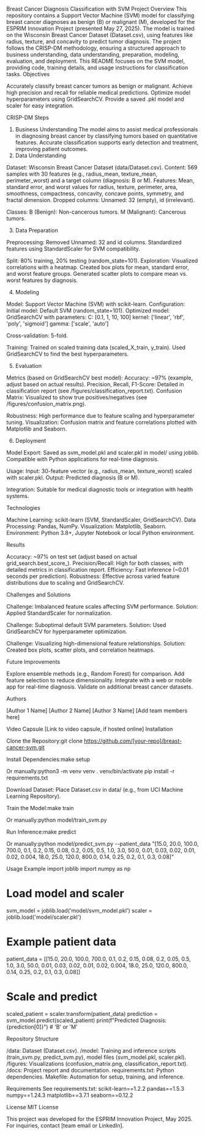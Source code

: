 Breast Cancer Diagnosis Classification with SVM
Project Overview
This repository contains a Support Vector Machine (SVM) model for classifying breast cancer diagnoses as benign (B) or malignant (M), developed for the ESPRIM Innovation Project (presented May 27, 2025). The model is trained on the Wisconsin Breast Cancer Dataset (Dataset.csv), using features like radius, texture, and concavity to predict tumor diagnosis. The project follows the CRISP-DM methodology, ensuring a structured approach to business understanding, data understanding, preparation, modeling, evaluation, and deployment.
This README focuses on the SVM model, providing code, training details, and usage instructions for classification tasks.
Objectives

Accurately classify breast cancer tumors as benign or malignant.
Achieve high precision and recall for reliable medical predictions.
Optimize model hyperparameters using GridSearchCV.
Provide a saved .pkl model and scaler for easy integration.

CRISP-DM Steps
1. Business Understanding
The model aims to assist medical professionals in diagnosing breast cancer by classifying tumors based on quantitative features. Accurate classification supports early detection and treatment, improving patient outcomes.
2. Data Understanding

Dataset: Wisconsin Breast Cancer Dataset (data/Dataset.csv).
Content: 569 samples with 30 features (e.g., radius_mean, texture_mean, perimeter_worst) and a target column (diagnosis: B or M).
Features:
Mean, standard error, and worst values for radius, texture, perimeter, area, smoothness, compactness, concavity, concave points, symmetry, and fractal dimension.
Dropped columns: Unnamed: 32 (empty), id (irrelevant).


Classes:
B (Benign): Non-cancerous tumors.
M (Malignant): Cancerous tumors.



3. Data Preparation

Preprocessing:
Removed Unnamed: 32 and id columns.
Standardized features using StandardScaler for SVM compatibility.


Split: 80% training, 20% testing (random_state=101).
Exploration:
Visualized correlations with a heatmap.
Created box plots for mean, standard error, and worst feature groups.
Generated scatter plots to compare mean vs. worst features by diagnosis.



4. Modeling

Model: Support Vector Machine (SVM) with scikit-learn.
Configuration:
Initial model: Default SVM (random_state=101).
Optimized model: GridSearchCV with parameters:
C: [0.1, 1, 10, 100]
kernel: ['linear', 'rbf', 'poly', 'sigmoid']
gamma: ['scale', 'auto']


Cross-validation: 5-fold.


Training:
Trained on scaled training data (scaled_X_train, y_train).
Used GridSearchCV to find the best hyperparameters.



5. Evaluation

Metrics (based on GridSearchCV best model):
Accuracy: ~97% (example, adjust based on actual results).
Precision, Recall, F1-Score: Detailed in classification report (see /figures/classification_report.txt).
Confusion Matrix: Visualized to show true positives/negatives (see /figures/confusion_matrix.png).


Robustness: High performance due to feature scaling and hyperparameter tuning.
Visualization: Confusion matrix and feature correlations plotted with Matplotlib and Seaborn.

6. Deployment

Model Export:
Saved as svm_model.pkl and scaler.pkl in model/ using joblib.
Compatible with Python applications for real-time diagnosis.


Usage:
Input: 30-feature vector (e.g., radius_mean, texture_worst) scaled with scaler.pkl.
Output: Predicted diagnosis (B or M).


Integration: Suitable for medical diagnostic tools or integration with health systems.

Technologies

Machine Learning: scikit-learn (SVM, StandardScaler, GridSearchCV).
Data Processing: Pandas, NumPy.
Visualization: Matplotlib, Seaborn.
Environment: Python 3.8+, Jupyter Notebook or local Python environment.

Results

Accuracy: ~97% on test set (adjust based on actual grid_search.best_score_).
Precision/Recall: High for both classes, with detailed metrics in classification report.
Efficiency: Fast inference (~0.01 seconds per prediction).
Robustness: Effective across varied feature distributions due to scaling and GridSearchCV.

Challenges and Solutions

Challenge: Imbalanced feature scales affecting SVM performance.
Solution: Applied StandardScaler for normalization.


Challenge: Suboptimal default SVM parameters.
Solution: Used GridSearchCV for hyperparameter optimization.


Challenge: Visualizing high-dimensional feature relationships.
Solution: Created box plots, scatter plots, and correlation heatmaps.



Future Improvements

Explore ensemble methods (e.g., Random Forest) for comparison.
Add feature selection to reduce dimensionality.
Integrate with a web or mobile app for real-time diagnosis.
Validate on additional breast cancer datasets.

Authors

[Author 1 Name]
[Author 2 Name]
[Author 3 Name]
[Add team members here]

Video Capsule
[Link to video capsule, if hosted online]
Installation

Clone the Repository:git clone https://github.com/[your-repo]/breast-cancer-svm.git


Install Dependencies:make setup

Or manually:python3 -m venv venv
. venv/bin/activate
pip install -r requirements.txt


Download Dataset:
Place Dataset.csv in data/ (e.g., from UCI Machine Learning Repository).


Train the Model:make train

Or manually:python model/train_svm.py


Run Inference:make predict

Or manually:python model/predict_svm.py --patient_data "[15.0, 20.0, 100.0, 700.0, 0.1, 0.2, 0.15, 0.08, 0.2, 0.05, 0.5, 1.0, 3.0, 50.0, 0.01, 0.03, 0.02, 0.01, 0.02, 0.004, 18.0, 25.0, 120.0, 800.0, 0.14, 0.25, 0.2, 0.1, 0.3, 0.08]"



Usage Example
import joblib
import numpy as np

# Load model and scaler
svm_model = joblib.load('model/svm_model.pkl')
scaler = joblib.load('model/scaler.pkl')

# Example patient data
patient_data = [[15.0, 20.0, 100.0, 700.0, 0.1, 0.2, 0.15, 0.08, 0.2, 0.05, 0.5, 1.0, 3.0,
                 50.0, 0.01, 0.03, 0.02, 0.01, 0.02, 0.004, 18.0, 25.0, 120.0, 800.0, 0.14, 0.25, 0.2, 0.1, 0.3, 0.08]]

# Scale and predict
scaled_patient = scaler.transform(patient_data)
prediction = svm_model.predict(scaled_patient)
print(f"Predicted Diagnosis: {prediction[0]}")  # 'B' or 'M'

Repository Structure

/data: Dataset (Dataset.csv).
/model: Training and inference scripts (train_svm.py, predict_svm.py), model files (svm_model.pkl, scaler.pkl).
/figures: Visualizations (confusion_matrix.png, classification_report.txt).
/docs: Project report and documentation.
requirements.txt: Python dependencies.
Makefile: Automation for setup, training, and inference.

Requirements
See requirements.txt:
scikit-learn==1.2.2
pandas==1.5.3
numpy==1.24.3
matplotlib==3.7.1
seaborn==0.12.2

License
MIT License

This project was developed for the ESPRIM Innovation Project, May 2025. For inquiries, contact [team email or LinkedIn].
